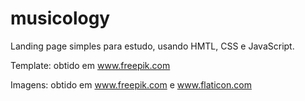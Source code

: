 # musicology
Landing page simples para estudo, usando HMTL, CSS e JavaScript.

Template: obtido em www.freepik.com

Imagens: obtido em www.freepik.com e www.flaticon.com

